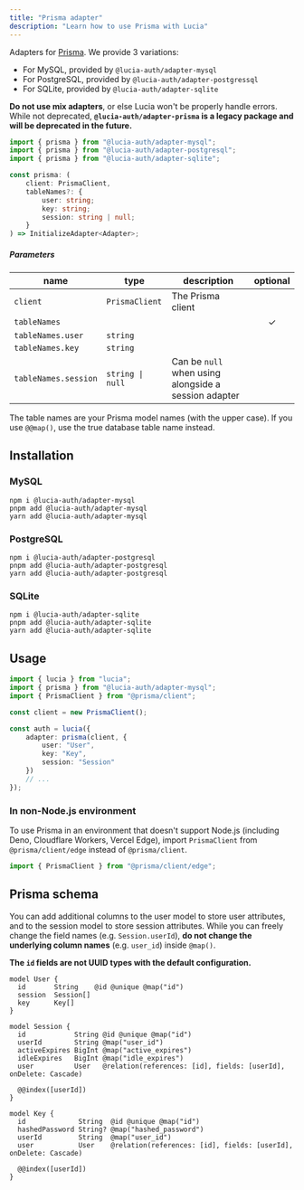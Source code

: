 ```yaml
---
title: "Prisma adapter"
description: "Learn how to use Prisma with Lucia"
---
```


Adapters for [Prisma](https://www.prisma.io). We provide 3 variations:

- For MySQL, provided by `@lucia-auth/adapter-mysql`
- For PostgreSQL, provided by `@lucia-auth/adapter-postgressql`
- For SQLite, provided by `@lucia-auth/adapter-sqlite`

**Do not use mix adapters**, or else Lucia won't be properly handle errors. While not deprecated, **`@lucia-auth/adapter-prisma` is a legacy package and will be deprecated in the future.**

```ts
import { prisma } from "@lucia-auth/adapter-mysql";
import { prisma } from "@lucia-auth/adapter-postgresql";
import { prisma } from "@lucia-auth/adapter-sqlite";
```

```ts
const prisma: (
	client: PrismaClient,
	tableNames?: {
		user: string;
		key: string;
		session: string | null;
	}
) => InitializeAdapter<Adapter>;
```

##### Parameters

| name                 | type             | description                                          | optional |
| -------------------- | ---------------- | ---------------------------------------------------- | :------: |
| `client`             | `PrismaClient`   | The Prisma client                                    |          |
| `tableNames`         |                  |                                                      |    ✓     |
| `tableNames.user`    | `string`         |                                                      |          |
| `tableNames.key`     | `string`         |                                                      |          |
| `tableNames.session` | `string \| null` | Can be `null` when using alongside a session adapter |          |

The table names are your Prisma model names (with the upper case). If you use `@@map()`, use the true database table name instead.

## Installation

### MySQL

```
npm i @lucia-auth/adapter-mysql
pnpm add @lucia-auth/adapter-mysql
yarn add @lucia-auth/adapter-mysql
```

### PostgreSQL

```
npm i @lucia-auth/adapter-postgresql
pnpm add @lucia-auth/adapter-postgresql
yarn add @lucia-auth/adapter-postgresql
```

### SQLite

```
npm i @lucia-auth/adapter-sqlite
pnpm add @lucia-auth/adapter-sqlite
yarn add @lucia-auth/adapter-sqlite
```

## Usage

```ts
import { lucia } from "lucia";
import { prisma } from "@lucia-auth/adapter-mysql";
import { PrismaClient } from "@prisma/client";

const client = new PrismaClient();

const auth = lucia({
	adapter: prisma(client, {
		user: "User",
		key: "Key",
		session: "Session"
	})
	// ...
});
```

### In non-Node.js environment

To use Prisma in an environment that doesn't support Node.js (including Deno, Cloudflare Workers, Vercel Edge), import `PrismaClient` from `@prisma/client/edge` instead of `@prisma/client`.

```ts
import { PrismaClient } from "@prisma/client/edge";
```

## Prisma schema

You can add additional columns to the user model to store user attributes, and to the session model to store session attributes. While you can freely change the field names (e.g. `Session.userId`), **do not change the underlying column names** (e.g. `user_id`) inside `@map()`.

**The `id` fields are not UUID types with the default configuration.**

```prisma
model User {
  id       String    @id @unique @map("id")
  session  Session[]
  key      Key[]
}

model Session {
  id            String @id @unique @map("id")
  userId        String @map("user_id")
  activeExpires BigInt @map("active_expires")
  idleExpires   BigInt @map("idle_expires")
  user          User   @relation(references: [id], fields: [userId], onDelete: Cascade)

  @@index([userId])
}

model Key {
  id             String  @id @unique @map("id")
  hashedPassword String? @map("hashed_password")
  userId         String  @map("user_id")
  user           User    @relation(references: [id], fields: [userId], onDelete: Cascade)

  @@index([userId])
}
```
